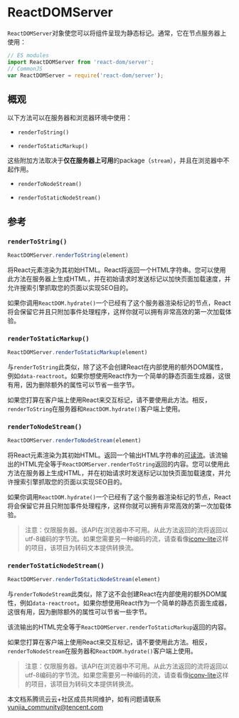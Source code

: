 # ReactDOMServer

`ReactDOMServer`对象使您可以将组件呈现为静态标记。通常，它在节点服务器上使用：

```javascript
// ES modules
import ReactDOMServer from 'react-dom/server';
// CommonJS
var ReactDOMServer = require('react-dom/server');
```

## 概观

以下方法可以在服务器和浏览器环境中使用：

- `renderToString()`

- `renderToStaticMarkup()`

这些附加方法取决于**仅在服务器上可用**的package（`stream`），并且在浏览器中不起作用。

- `renderToNodeStream()`

- `renderToStaticNodeStream()`

## 参考

### `renderToString()`

```javascript
ReactDOMServer.renderToString(element)
```

将React元素渲染为其初始HTML。React将返回一个HTML字符串。您可以使用此方法在服务器上生成HTML，并在初始请求时发送标记以加快页面加载速度，并允许搜索引擎抓取您的页面以实现SEO目的。

如果你调用`ReactDOM.hydrate()`一个已经有了这个服务器渲染标记的节点，React将会保留它并且只附加事件处理程序，这样你就可以拥有非常高效的第一次加载体验。

### `renderToStaticMarkup()`

```javascript
ReactDOMServer.renderToStaticMarkup(element)
```

与`renderToString`此类似，除了这不会创建React在内部使用的额外DOM属性，例如`data-reactroot`。如果你想使用React作为一个简单的静态页面生成器，这很有用，因为删除额外的属性可以节省一些字节。

如果您打算在客户端上使用React来交互标记，请不要使用此方法。相反，`renderToString`在服务器和`ReactDOM.hydrate()`客户端上使用。

### `renderToNodeStream()`

```javascript
ReactDOMServer.renderToNodeStream(element)
```

将React元素渲染为其初始HTML。返回一个输出HTML字符串的[可读流](https://nodejs.org/api/stream.html#stream_readable_streams)。该流输出的HTML完全等于`ReactDOMServer.renderToString`返回的内容。您可以使用此方法在服务器上生成HTML，并在初始请求时发送标记以加快页面加载速度，并允许搜索引擎抓取您的页面以实现SEO目的。

如果你调用`ReactDOM.hydrate()`一个已经有了这个服务器渲染标记的节点，React将会保留它并且只附加事件处理程序，这样你就可以拥有非常高效的第一次加载体验。

> 注意：仅限服务器。该API在浏览器中不可用。从此方法返回的流将返回以utf-8编码的字节流。如果您需要另一种编码的流，请查看像[iconv-lite](https://www.npmjs.com/package/iconv-lite)这样的项目，该项目为转码文本提供转换流。

### `renderToStaticNodeStream()`

```javascript
ReactDOMServer.renderToStaticNodeStream(element)
```

与`renderToNodeStream`此类似，除了这不会创建React在内部使用的额外DOM属性，例如`data-reactroot`。如果你想使用React作为一个简单的静态页面生成器，这很有用，因为删除额外的属性可以节省一些字节。

该流输出的HTML完全等于`ReactDOMServer.renderToStaticMarkup`返回的内容。

如果您打算在客户端上使用React来交互标记，请不要使用此方法。相反，`renderToNodeStream`在服务器和`ReactDOM.hydrate()`客户端上使用。

> 注意：仅限服务器。该API在浏览器中不可用。从此方法返回的流将返回以utf-8编码的字节流。如果您需要另一种编码的流，请查看像[iconv-lite](https://www.npmjs.com/package/iconv-lite)这样的项目，该项目为转码文本提供转换流。

本文档系腾讯云云+社区成员共同维护，如有问题请联系 yunjia_community@tencent.com